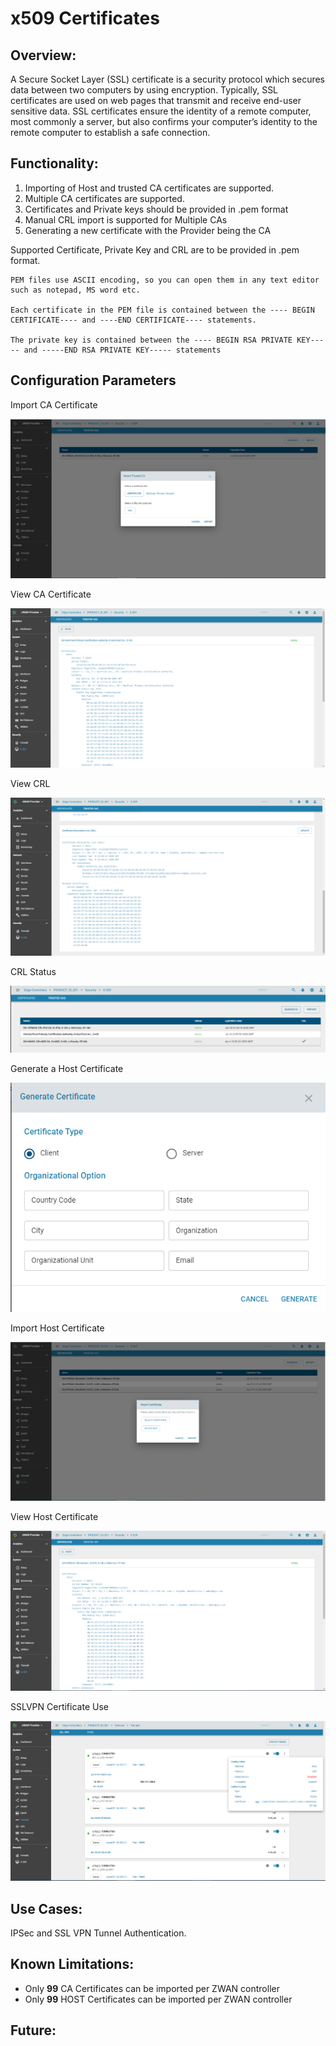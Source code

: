 # x509 Certificates

## Overview: 

A Secure Socket Layer (SSL) certificate is a security protocol which secures data between two computers by using encryption. Typically, SSL certificates are used on web pages that transmit and receive end-user sensitive data. SSL certificates ensure the identity of a remote computer, most commonly a server, but also confirms your computer’s identity to the remote computer to establish a safe connection.

## Functionality:

1) Importing of Host and trusted CA certificates are supported. 
2) Multiple CA certificates are supported. 
3) Certificates and Private keys should be provided in .pem format
4) Manual CRL import is supported for Multiple CAs
5) Generating a new certificate with the Provider being the CA

Supported Certificate, Private Key and CRL are to be provided in .pem format.  

```
PEM files use ASCII encoding, so you can open them in any text editor such as notepad, MS word etc. 

Each certificate in the PEM file is contained between the ---- BEGIN CERTIFICATE---- and ----END CERTIFICATE---- statements. 

The private key is contained between the ---- BEGIN RSA PRIVATE KEY----- and -----END RSA PRIVATE KEY----- statements
```

## Configuration Parameters

Import CA Certificate

![x509](images/ImportCACertificate.png)

View CA Certificate

![x509](images/ViewCACertificate.png)

View CRL

![x509](images/ViewCRL.png)

CRL Status

![x509](images/CRLStatus.png)

Generate a Host Certificate

![x509](images/GenerateHostCertificate.png)

Import Host Certificate

![x509](images/ImportHostCertificate.png)

View Host Certificate

![x509](images/ViewHostCertificate.png)

SSLVPN Certificate Use

![x509](images/SSLVPNTunnelCertificate.png)

 
## Use Cases:

IPSec and SSL VPN Tunnel Authentication.

## Known Limitations:

- Only **99** CA Certificates can be imported per ZWAN controller
- Only **99** HOST Certificates can be imported per ZWAN controller

## Future:




